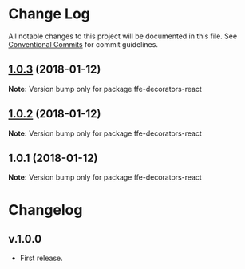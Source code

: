 # Change Log

All notable changes to this project will be documented in this file.
See [Conventional Commits](https://conventionalcommits.org) for commit guidelines.

<a name="1.0.3"></a>

## [1.0.3](***REMOVED***) (2018-01-12)

**Note:** Version bump only for package ffe-decorators-react

<a name="1.0.2"></a>

## [1.0.2](***REMOVED***) (2018-01-12)

**Note:** Version bump only for package ffe-decorators-react

<a name="1.0.1"></a>

## 1.0.1 (2018-01-12)

**Note:** Version bump only for package ffe-decorators-react

# Changelog

## v.1.0.0

* First release.
